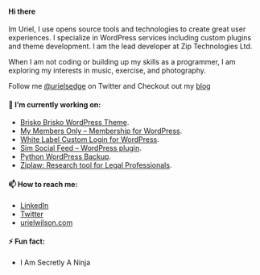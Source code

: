 #### Hi there
Im Uriel, I use opens source tools and technologies to create great user experiences. I specialize in WordPress services including custom plugins and theme development. I am the lead developer at Zip Technologies Ltd. 


When I am not coding or building up my skills as a programmer, I am exploring my interests in music, exercise, and photography. 
<!--
**devuri/devuri** is a ✨ _special_ ✨ repository because its `README.md` (this file) appears on your GitHub profile.
-->
Follow me [@urielsedge](https://twitter.com/urielsedge) on Twitter and Checkout out my [blog](http://urielwilson.com/)

#### 🔭 I’m currently working on:
* [Brisko Brisko WordPress Theme](https://wordpress.org/themes/brisko/).
* [My Members Only – Membership for WordPress](https://wordpress.org/plugins/iceyi-members-only/).
* [White Label Custom Login for WordPress](https://wordpress.org/plugins/wp-white-label-login/).
* [Sim Social Feed – WordPress plugin](https://wordpress.org/plugins/sim-social-feed/).
* [Python WordPress Backup](https://github.com/devuri/python-wpbackup).
* [Ziplaw: Research tool for Legal Professionals](http://ziplaw.com/).

<!-- #### 👯 I’m looking to collaborate on ...-->

<!-- #### 💬 Ask me about ... -->

#### 📫 How to reach me:
* [LinkedIn](https://jm.linkedin.com/in/urielwilson)
* [Twitter](https://twitter.com/urielsedge)
* [urielwilson.com](http://urielwilson.com/)

#### ⚡ Fun fact:
* I Am Secretly A Ninja 
